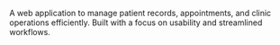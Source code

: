 
A web application to manage patient records, appointments, and clinic operations efficiently. Built with a focus on usability and streamlined workflows.
